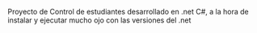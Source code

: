 Proyecto de Control de estudiantes desarrollado en .net C#, a la hora de instalar y ejecutar mucho ojo con las versiones del .net